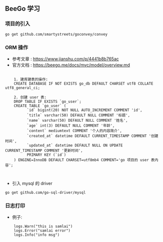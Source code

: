 ## BeeGo 学习

### 项目的引入
```text
go get github.com/smartystreets/goconvey/convey
```

### ORM 操作
+ 参考文章 : https://www.jianshu.com/p/4441b8b765ac
+ 官方文档 : https://beego.me/docs/mvc/model/overview.md 

```text

    1. 建库建表的操作:
    CREATE DATABASE IF NOT EXISTS go_db DEFAULT CHARSET utf8 COLLATE utf8_general_ci;

    2. 创建 user 表:
    DROP TABLE IF EXISTS `go_user`;
    CREATE TABLE `go_user` (
          `id` bigint(20) NOT NULL AUTO_INCREMENT COMMENT 'id',
          `title` varchar(50) DEFAULT NULL COMMENT '标题',
          `name` varchar(50) DEFAULT NULL COMMENT '姓名',
          `age` int(3) DEFAULT NULL COMMENT '年龄',
          `content` mediumtext COMMENT '个人的内容简介',
          `created_at` datetime DEFAULT CURRENT_TIMESTAMP COMMENT '创建时间',
          `updated_at` datetime DEFAULT NULL ON UPDATE CURRENT_TIMESTAMP COMMENT '更新时间',
          PRIMARY KEY (`id`)
    ) ENGINE=InnoDB DEFAULT CHARSET=utf8mb4 COMMENT='go 项目的 user 表内容';



```

+ 引入 mysql 的 driver
```text
go get github.com/go-sql-driver/mysql
```

### 日志打印
+ 例子:
```cassandraql
	logs.Warn("this is samlai")
	logs.Error("samlai error")
	logs.Info("info msg")
```